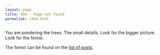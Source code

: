 ```yaml
---
layout: page
title: 404 - Page not found
permalink: /404.html
---
```


You are pondering the trees. The small details. Look for the bigger picture. Look for the forest.

The forest can be found on the [list of posts](/).
